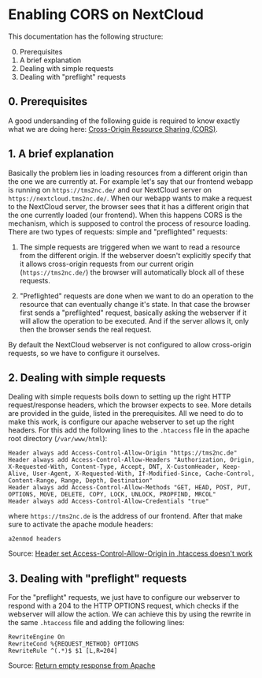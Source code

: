 # Enabling CORS on NextCloud

This documentation has the following structure:

0. Prerequisites
1. A brief explanation
2. Dealing with simple requests
3. Dealing with "preflight" requests

## 0. Prerequisites

A good undersanding of the following guide is required to know exactly what we are doing here: [Cross-Origin Resource Sharing (CORS)](https://developer.mozilla.org/en-US/docs/Web/HTTP/CORS).

## 1. A brief explanation

Basically the problem lies in loading resources from a different origin than the one we are currently at. For example let's say that our frontend webapp is running on `https://tms2nc.de/` and our NextCloud server on `https://nextcloud.tms2nc.de/`. When our webapp wants to make a request to the NextCloud server, the browser sees that it has a different origin that the one currently loaded (our frontend). When this happens CORS is the mechanism, which is supposed to control the process of resource loading. There are two types of requests: simple and "preflighted" requests:

1. The simple requests are triggered when we want to read a resource from the different origin. If the webserver doesn't explicitly specify that it allows cross-origin requests from our current origin (`https://tms2nc.de/`) the browser will automatically block all of these requests.

2. "Preflighted" requests are done when we want to do an operation to the resource that can eventually change it's state. In that case the browser first sends a "preflighted" request, basically asking the webserver if it will allow the operation to be executed. And if the server allows it, only then the browser sends the real request.

By default the NextCloud webserver is not configured to allow cross-origin requests, so we have to configure it ourselves.

## 2. Dealing with simple requests

Dealing with simple requests boils down to setting up the right HTTP request/response headers, which the browser expects to see. More details are provided in the guide, listed in the prerequisites. All we need to do to make this work, is configure our apache webserver to set up the right headers. For this add the following lines to the `.htaccess` file in the apache root directory (`/var/www/html`):

```
Header always add Access-Control-Allow-Origin "https://tms2nc.de"
Header always add Access-Control-Allow-Headers "Authorization, Origin, X-Requested-With, Content-Type, Accept, DNT, X-CustomHeader, Keep-Alive, User-Agent, X-Requested-With, If-Modified-Since, Cache-Control, Content-Range, Range, Depth, Destination"
Header always add Access-Control-Allow-Methods "GET, HEAD, POST, PUT, OPTIONS, MOVE, DELETE, COPY, LOCK, UNLOCK, PROPFIND, MRCOL"
Header always add Access-Control-Allow-Credentials "true"
```

where `https://tms2nc.de` is the address of our frontend. After that make sure to activate the apache module headers:

```
a2enmod headers
```

Source: [Header set Access-Control-Allow-Origin in .htaccess doesn't work](https://stackoverflow.com/questions/10640596/header-set-access-control-allow-origin-in-htaccess-doesnt-work/11691776#11691776)

## 3. Dealing with "preflight" requests
 
 For the "preflight" requests, we just have to configure our webserver to respond with a 204 to the HTTP OPTIONS request, which checks if the webserver will allow the action. We can achieve this by using the rewrite in the same `.htaccess` file and adding the following lines:

```
RewriteEngine On
RewriteCond %{REQUEST_METHOD} OPTIONS
RewriteRule ^(.*)$ $1 [L,R=204]
```

Source: [Return empty response from Apache](https://stackoverflow.com/questions/27703871/return-empty-response-from-apache/)
